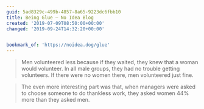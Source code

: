 ```yaml
---
guid: 5ad8329c-499b-4857-8a65-9223dc6fbb10
title: Being Glue — No Idea Blog
created: '2019-07-09T08:50:00+00:00'
changed: '2019-09-24T14:32:20+00:00'


bookmark_of: 'https://noidea.dog/glue'
---
```


> Men volunteered less because if they waited, they knew that a woman would volunteer. In all male groups, they had no trouble getting volunteers. If there were no women there, men volunteered just fine.

> The even more interesting part was that, when managers were asked to choose someone to do thankless work, they asked women 44% more than they asked men.
